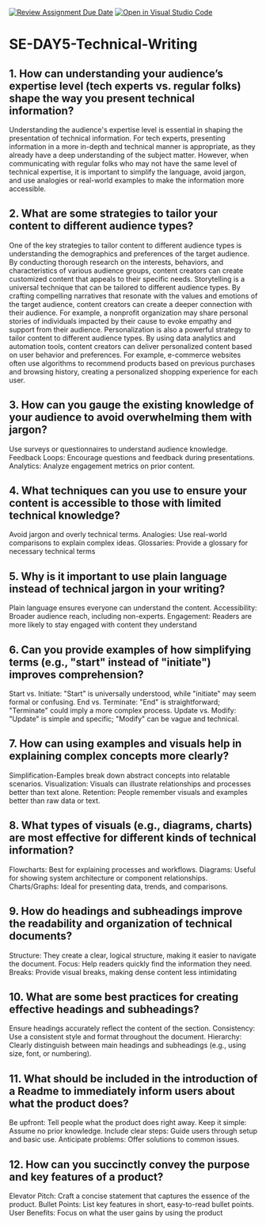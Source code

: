 [![Review Assignment Due Date](https://classroom.github.com/assets/deadline-readme-button-22041afd0340ce965d47ae6ef1cefeee28c7c493a6346c4f15d667ab976d596c.svg)](https://classroom.github.com/a/zsAR-pyY)
[![Open in Visual Studio Code](https://classroom.github.com/assets/open-in-vscode-2e0aaae1b6195c2367325f4f02e2d04e9abb55f0b24a779b69b11b9e10269abc.svg)](https://classroom.github.com/online_ide?assignment_repo_id=18923398&assignment_repo_type=AssignmentRepo)
# SE-DAY5-Technical-Writing
## 1. How can understanding your audience’s expertise level (tech experts vs. regular folks) shape the way you present technical information?
Understanding the audience's expertise level is essential in shaping the presentation of technical information. For tech experts, presenting information in a more in-depth and technical manner is appropriate, as they already have a deep understanding of the subject matter. However, when communicating with regular folks who may not have the same level of technical expertise, it is important to simplify the language, avoid jargon, and use analogies or real-world examples to make the information more accessible.
## 2. What are some strategies to tailor your content to different audience types?
One of the key strategies to tailor content to different audience types is understanding the demographics and preferences of the target audience. By conducting thorough research on the interests, behaviors, and characteristics of various audience groups, content creators can create customized content that appeals to their specific needs. Storytelling is a universal technique that can be tailored to different audience types. By crafting compelling narratives that resonate with the values and emotions of the target audience, content creators can create a deeper connection with their audience. For example, a nonprofit organization may share personal stories of individuals impacted by their cause to evoke empathy and support from their audience. Personalization is also a powerful strategy to tailor content to different audience types. By using data analytics and automation tools, content creators can deliver personalized content based on user behavior and preferences. For example, e-commerce websites often use algorithms to recommend products based on previous purchases and browsing history, creating a personalized shopping experience for each user.
## 3. How can you gauge the existing knowledge of your audience to avoid overwhelming them with jargon?
Use surveys or questionnaires to understand audience knowledge. Feedback Loops: Encourage questions and feedback during presentations. Analytics: Analyze engagement metrics on prior content.
## 4. What techniques can you use to ensure your content is accessible to those with limited technical knowledge?
Avoid jargon and overly technical terms. Analogies: Use real-world comparisons to explain complex ideas. Glossaries: Provide a glossary for necessary technical terms
## 5. Why is it important to use plain language instead of technical jargon in your writing?
Plain language ensures everyone can understand the content. Accessibility: Broader audience reach, including non-experts. Engagement: Readers are more likely to stay engaged with content they understand
## 6. Can you provide examples of how simplifying terms (e.g., "start" instead of "initiate") improves comprehension?
Start vs. Initiate: "Start" is universally understood, while "initiate" may seem formal or confusing. End vs. Terminate: "End" is straightforward; "Terminate" could imply a more complex process. Update vs. Modify: "Update" is simple and specific; "Modify" can be vague and technical.
## 7. How can using examples and visuals help in explaining complex concepts more clearly?
Simplification-Eamples break down abstract concepts into relatable scenarios. Visualization: Visuals can illustrate relationships and processes better than text alone. Retention: People remember visuals and examples better than raw data or text.
## 8. What types of visuals (e.g., diagrams, charts) are most effective for different kinds of technical information?
Flowcharts: Best for explaining processes and workflows. Diagrams: Useful for showing system architecture or component relationships. Charts/Graphs: Ideal for presenting data, trends, and comparisons.
## 9. How do headings and subheadings improve the readability and organization of technical documents?
Structure: They create a clear, logical structure, making it easier to navigate the document. Focus: Help readers quickly find the information they need. Breaks: Provide visual breaks, making dense content less intimidating
## 10. What are some best practices for creating effective headings and subheadings?
Ensure headings accurately reflect the content of the section. Consistency: Use a consistent style and format throughout the document. Hierarchy: Clearly distinguish between main headings and subheadings (e.g., using size, font, or numbering).
## 11. What should be included in the introduction of a Readme to immediately inform users about what the product does?
Be upfront: Tell people what the product does right away. Keep it simple: Assume no prior knowledge. Include clear steps: Guide users through setup and basic use. Anticipate problems: Offer solutions to common issues.
## 12. How can you succinctly convey the purpose and key features of a product?
Elevator Pitch: Craft a concise statement that captures the essence of the product. Bullet Points: List key features in short, easy-to-read bullet points. User Benefits: Focus on what the user gains by using the product
